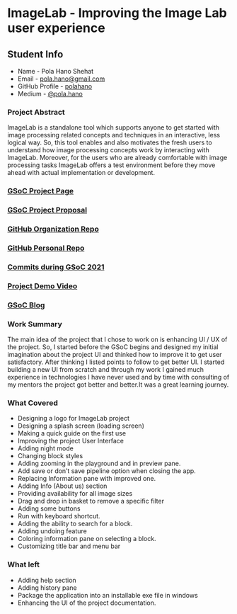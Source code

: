 # ImageLab - Improving the Image Lab user experience

## Student Info

* Name - Pola Hano Shehat
* Email - [pola.hano@gmail.com](pola.hano@gmail.com)
* GitHub Profile - [polahano](https://github.com/polahano)
* Medium - [@pola.hano](https://medium.com/@pola.hano)

### Project Abstract
ImageLab is a standalone tool which supports anyone to get started with image processing related concepts and techniques in an interactive, less logical way. So, this tool enables and also motivates the fresh users to understand how image processing concepts work by interacting with ImageLab. Moreover, for the users who are already comfortable with image processing tasks ImageLab offers a test environment before they move ahead with actual implementation or development.

### [GSoC Project Page](https://summerofcode.withgoogle.com/dashboard/project/5223011512221696/overview/)

### [GSoC Project Proposal](https://docs.google.com/document/d/14zHGm2HtsyNfw1Z8AQkUBqlRf3ZsQVPfx5EHjZzqNZ4/edit?usp=sharing)

### [GitHub Organization Repo](https://github.com/scorelab/ImageLab)

### [GitHub Personal Repo](https://github.com/polahano/imagelab)

### [Commits during GSoC 2021](https://github.com/scorelab/ImageLab/commits?author=polahano)

### [Project Demo Video](https://drive.google.com/file/d/1qqARDWuTBXQCHXiRmsgiZVivvucDf2Mg/view?usp=sharing)

### [GSoC Blog](https://medium.com/@pola.hano/my-journey-with-score-lab-in-gsoc-2021-4b6f580d3390)

### Work Summary

The main idea of the project that I chose to work on is enhancing UI / UX of the project. So, I started before the GSoC begins and designed my initial imagination about the project UI and thinked how to improve it to get user satisfactory. After thinking I listed points to follow to get better UI. I started building a new UI from scratch and through my work I gained much experience in technologies I have never used and by time with consulting of my mentors the project got better and better.It was a great learning journey.

### What Covered

- Designing a logo for ImageLab project
-	Designing a splash screen (loading screen)
-	Making a quick guide on the first use
-	Improving the project User Interface
-	Adding night mode
-	Changing block styles
-	Adding zooming in the playground and in preview pane.
-	Add save or don’t save pipeline option when closing the app.
-	Replacing Information pane with improved one.
-	Adding Info (About us) section
-	Providing availability for all image sizes
-	Drag and drop in basket to remove a specific filter
-	Adding some buttons
-	Run with keyboard shortcut.
-	Adding the ability to search for a block.
-	Adding undoing feature
-	Coloring information pane on selecting a block.
-	Customizing title bar and menu bar

### What left

- Adding help section
- Adding history pane
- Package the application into an installable exe file in windows
- Enhancing the UI of the project documentation.
